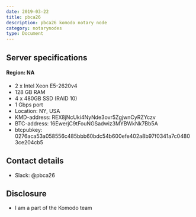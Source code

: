 ```yaml
---
date: 2019-03-22
title: pbca26
description: pbca26 komodo notary node
category: notarynodes
type: Document
---
```

## Server specifications

#### Region: NA
- 2 x Intel Xeon E5-2620v4
- 128 GB RAM
- 4 x 480GB SSD (RAID 10)
- 1 Gbps port
- Location: NY, USA
- KMD-address: REX8jNcUki4NyNde3ovr5ZgjwnCyRZYczv
- BTC-address: 16EwerjC9tFouNGSadwiz3MYBWkNk7Bb5A
- btcpubkey: 0276aca53a058556c485bbb60bdc54b600efe402a8b97f0341a7c04803ce204cb5

## Contact details

- Slack: @pbca26

## Disclosure

- I am a part of the Komodo team